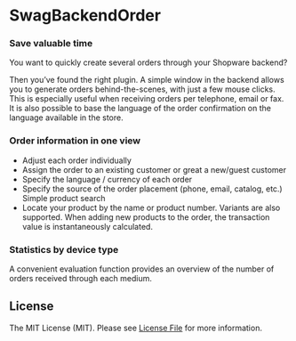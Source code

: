 # SwagBackendOrder

### Save valuable time

You want to quickly create several orders through your Shopware backend?

Then you’ve found the right plugin. A simple window in the backend allows you to generate orders behind-the-scenes, with just a few mouse clicks. This is especially useful when receiving orders per telephone, email or fax.
It is also possible to base the language of the order confirmation on the language available in the store.

### Order information in one view

- Adjust each order individually
- Assign the order to an existing customer or great a new/guest customer
- Specify the language / currency of each order
- Specify the source of the order placement (phone, email, catalog, etc.) Simple product search
- Locate your product by the name or product number. Variants are also supported. When adding new products to the order, the transaction value is instantaneously calculated.

### Statistics by device type

A convenient evaluation function provides an overview of the number of orders received through each medium.

## License

The MIT License (MIT). Please see [License File](LICENSE) for more information.
